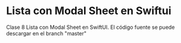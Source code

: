 # Lista con Modal Sheet en Swiftui
Clase 8 Lista con Modal Sheet en SwiftUI. El código fuente se puede descargar en el branch "master"
